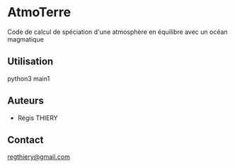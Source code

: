 # AtmoTerre

Code de calcul de spéciation d'une atmosphère en équilibre avec un océan magmatique

## Utilisation

python3 main1


## Auteurs

- Régis THIERY

## Contact

regthiery@gmail.com
